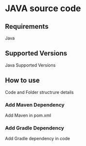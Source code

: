 # JAVA source code

## Requirements

Java

## Supported Versions

Java Supported Versions

## How to use

Code and Folder structrure details

### Add Maven Dependency

Add Maven in pom.xml

### Add Gradle Dependency

Add Gradle dependency in code